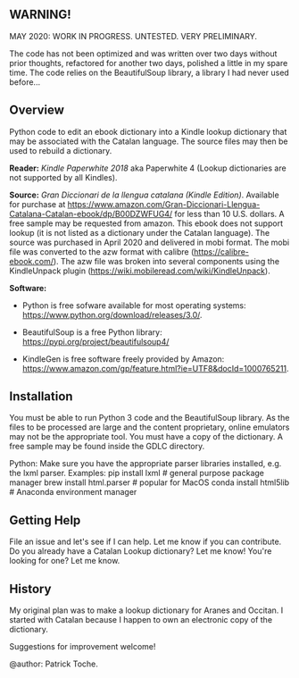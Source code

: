 ## WARNING!

MAY 2020: WORK IN PROGRESS. UNTESTED. VERY PRELIMINARY.

The code has not been optimized and was written over two days without prior thoughts, refactored for another two days, polished a little in my spare time. The code relies on the BeautifulSoup library, a library I had never used before... 

## Overview

Python code to edit an ebook dictionary into a Kindle lookup dictionary that may be associated with the Catalan language. The source files may then be used to rebuild a dictionary. 

**Reader:** _Kindle Paperwhite 2018_ aka Paperwhite 4 (Lookup dictionaries are not supported by all Kindles).

**Source:** _Gran Diccionari de la llengua catalana (Kindle Edition)_. Available for purchase at https://www.amazon.com/Gran-Diccionari-Llengua-Catalana-Catalan-ebook/dp/B00DZWFUG4/ for less than 10 U.S. dollars. A free sample may be requested from amazon. This ebook does not support lookup (it is not listed as a dictionary under the Catalan language). The source was purchased in April 2020 and delivered in mobi format. The mobi file was converted to the azw format with calibre (https://calibre-ebook.com/). The azw file was broken into several components using the KindleUnpack plugin (https://wiki.mobileread.com/wiki/KindleUnpack).  

**Software:**  

* Python is free sofware available for most operating systems: https://www.python.org/download/releases/3.0/. 

* BeautifulSoup is a free Python library: https://pypi.org/project/beautifulsoup4/

* KindleGen is free software freely provided by Amazon: https://www.amazon.com/gp/feature.html?ie=UTF8&docId=1000765211. 

## Installation

You must be able to run Python 3 code and the BeautifulSoup library. As the files to be processed are large and the content proprietary, online emulators may not be the appropriate tool. You must have a copy of the dictionary. A free sample may be found inside the GDLC directory. 

Python: Make sure you have the appropriate parser libraries installed, e.g. the lxml parser. Examples:
    pip install lxml                 # general purpose package manager 
    brew install html.parser  # popular for MacOS
    conda install html5lib     # Anaconda environment manager

## Getting Help

File an issue and let's see if I can help. Let me know if you can contribute. Do you already have a Catalan Lookup dictionary? Let me know! You're looking for one? Let me know. 

## History

My original plan was to make a lookup dictionary for Aranes and Occitan. I started with Catalan because I happen to own an electronic copy of the dictionary. 

Suggestions for improvement welcome!

@author: Patrick Toche. 
